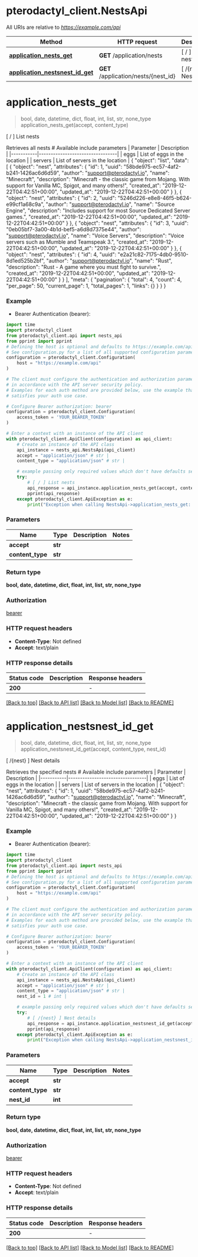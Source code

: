 # pterodactyl_client.NestsApi

All URIs are relative to *https://example.com/api*

Method | HTTP request | Description
------------- | ------------- | -------------
[**application_nests_get**](NestsApi.md#application_nests_get) | **GET** /application/nests | [ / ] List nests
[**application_nestsnest_id_get**](NestsApi.md#application_nestsnest_id_get) | **GET** /application/nests/{nest_id} | [ /{nest} ] Nest details


# **application_nests_get**
> bool, date, datetime, dict, float, int, list, str, none_type application_nests_get(accept, content_type)

[ / ] List nests

Retrieves all nests  # Available include parameters | Parameter | Description                     | |-----------|---------------------------------| | eggs      | List of eggs in the location    | | servers   | List of servers in the location |  <!-- RESPONSE 200 --> {   \"object\": \"list\",   \"data\": [     {       \"object\": \"nest\",       \"attributes\": {         \"id\": 1,         \"uuid\": \"58bde975-ec57-4af2-b241-1426ac6d6d59\",         \"author\": \"support@pterodactyl.io\",         \"name\": \"Minecraft\",         \"description\": \"Minecraft - the classic game from Mojang. With support for Vanilla MC, Spigot, and many others!\",         \"created_at\": \"2019-12-22T04:42:51+00:00\",         \"updated_at\": \"2019-12-22T04:42:51+00:00\"       }     },     {       \"object\": \"nest\",       \"attributes\": {         \"id\": 2,         \"uuid\": \"5246d226-e8e8-46f5-b624-e99cf1a68c9a\",         \"author\": \"support@pterodactyl.io\",         \"name\": \"Source Engine\",         \"description\": \"Includes support for most Source Dedicated Server games.\",         \"created_at\": \"2019-12-22T04:42:51+00:00\",         \"updated_at\": \"2019-12-22T04:42:51+00:00\"       }     },     {       \"object\": \"nest\",       \"attributes\": {         \"id\": 3,         \"uuid\": \"0eb05bf7-3a00-4b1d-bef5-a6d8d7375e44\",         \"author\": \"support@pterodactyl.io\",         \"name\": \"Voice Servers\",         \"description\": \"Voice servers such as Mumble and Teamspeak 3.\",         \"created_at\": \"2019-12-22T04:42:51+00:00\",         \"updated_at\": \"2019-12-22T04:42:51+00:00\"       }     },     {       \"object\": \"nest\",       \"attributes\": {         \"id\": 4,         \"uuid\": \"e2a21c82-7175-4db0-9510-8d1ed525b2bf\",         \"author\": \"support@pterodactyl.io\",         \"name\": \"Rust\",         \"description\": \"Rust - A game where you must fight to survive.\",         \"created_at\": \"2019-12-22T04:42:51+00:00\",         \"updated_at\": \"2019-12-22T04:42:51+00:00\"       }     }   ],   \"meta\": {     \"pagination\": {       \"total\": 4,       \"count\": 4,       \"per_page\": 50,       \"current_page\": 1,       \"total_pages\": 1,       \"links\": {}     }   } } <!-- ENDRESPONSE -->

### Example

* Bearer Authentication (bearer):

```python
import time
import pterodactyl_client
from pterodactyl_client.api import nests_api
from pprint import pprint
# Defining the host is optional and defaults to https://example.com/api
# See configuration.py for a list of all supported configuration parameters.
configuration = pterodactyl_client.Configuration(
    host = "https://example.com/api"
)

# The client must configure the authentication and authorization parameters
# in accordance with the API server security policy.
# Examples for each auth method are provided below, use the example that
# satisfies your auth use case.

# Configure Bearer authorization: bearer
configuration = pterodactyl_client.Configuration(
    access_token = 'YOUR_BEARER_TOKEN'
)

# Enter a context with an instance of the API client
with pterodactyl_client.ApiClient(configuration) as api_client:
    # Create an instance of the API class
    api_instance = nests_api.NestsApi(api_client)
    accept = "application/json" # str | 
    content_type = "application/json" # str | 

    # example passing only required values which don't have defaults set
    try:
        # [ / ] List nests
        api_response = api_instance.application_nests_get(accept, content_type)
        pprint(api_response)
    except pterodactyl_client.ApiException as e:
        print("Exception when calling NestsApi->application_nests_get: %s\n" % e)
```


### Parameters

Name | Type | Description  | Notes
------------- | ------------- | ------------- | -------------
 **accept** | **str**|  |
 **content_type** | **str**|  |

### Return type

**bool, date, datetime, dict, float, int, list, str, none_type**

### Authorization

[bearer](../README.md#bearer)

### HTTP request headers

 - **Content-Type**: Not defined
 - **Accept**: text/plain


### HTTP response details

| Status code | Description | Response headers |
|-------------|-------------|------------------|
**200** |  |  -  |

[[Back to top]](#) [[Back to API list]](../README.md#documentation-for-api-endpoints) [[Back to Model list]](../README.md#documentation-for-models) [[Back to README]](../README.md)

# **application_nestsnest_id_get**
> bool, date, datetime, dict, float, int, list, str, none_type application_nestsnest_id_get(accept, content_type, nest_id)

[ /{nest} ] Nest details

Retrieves the specified nests  # Available include parameters | Parameter | Description                     | |-----------|---------------------------------| | eggs      | List of eggs in the location    | | servers   | List of servers in the location |  <!-- RESPONSE 200 --> {   \"object\": \"nest\",   \"attributes\": {     \"id\": 1,     \"uuid\": \"58bde975-ec57-4af2-b241-1426ac6d6d59\",     \"author\": \"support@pterodactyl.io\",     \"name\": \"Minecraft\",     \"description\": \"Minecraft - the classic game from Mojang. With support for Vanilla MC, Spigot, and many others!\",     \"created_at\": \"2019-12-22T04:42:51+00:00\",     \"updated_at\": \"2019-12-22T04:42:51+00:00\"   } } <!-- ENDRESPONSE -->

### Example

* Bearer Authentication (bearer):

```python
import time
import pterodactyl_client
from pterodactyl_client.api import nests_api
from pprint import pprint
# Defining the host is optional and defaults to https://example.com/api
# See configuration.py for a list of all supported configuration parameters.
configuration = pterodactyl_client.Configuration(
    host = "https://example.com/api"
)

# The client must configure the authentication and authorization parameters
# in accordance with the API server security policy.
# Examples for each auth method are provided below, use the example that
# satisfies your auth use case.

# Configure Bearer authorization: bearer
configuration = pterodactyl_client.Configuration(
    access_token = 'YOUR_BEARER_TOKEN'
)

# Enter a context with an instance of the API client
with pterodactyl_client.ApiClient(configuration) as api_client:
    # Create an instance of the API class
    api_instance = nests_api.NestsApi(api_client)
    accept = "application/json" # str | 
    content_type = "application/json" # str | 
    nest_id = 1 # int | 

    # example passing only required values which don't have defaults set
    try:
        # [ /{nest} ] Nest details
        api_response = api_instance.application_nestsnest_id_get(accept, content_type, nest_id)
        pprint(api_response)
    except pterodactyl_client.ApiException as e:
        print("Exception when calling NestsApi->application_nestsnest_id_get: %s\n" % e)
```


### Parameters

Name | Type | Description  | Notes
------------- | ------------- | ------------- | -------------
 **accept** | **str**|  |
 **content_type** | **str**|  |
 **nest_id** | **int**|  |

### Return type

**bool, date, datetime, dict, float, int, list, str, none_type**

### Authorization

[bearer](../README.md#bearer)

### HTTP request headers

 - **Content-Type**: Not defined
 - **Accept**: text/plain


### HTTP response details

| Status code | Description | Response headers |
|-------------|-------------|------------------|
**200** |  |  -  |

[[Back to top]](#) [[Back to API list]](../README.md#documentation-for-api-endpoints) [[Back to Model list]](../README.md#documentation-for-models) [[Back to README]](../README.md)

